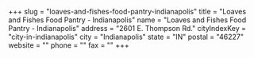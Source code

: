 +++
slug = "loaves-and-fishes-food-pantry-indianapolis"
title = "Loaves and Fishes Food Pantry - Indianapolis"
name = "Loaves and Fishes Food Pantry - Indianapolis"
address = "2601 E. Thompson Rd."
cityIndexKey = "city-in-indianapolis"
city = "Indianapolis"
state = "IN"
postal = "46227"
website = ""
phone = ""
fax = ""
+++
